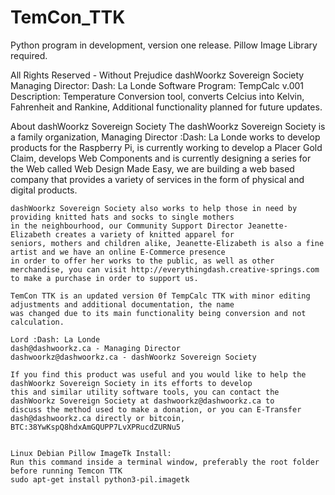 # TemCon_TTK
Python program in development, version one release.
Pillow Image Library required.

All Rights Reserved - Without Prejudice
dashWoorkz Sovereign Society
Managing Director: Dash: La Londe
Software Program: TempCalc v.001
Description: Temperature Conversion tool, converts Celcius into Kelvin, Fahrenheit and Rankine,
             Additional functionality planned for future updates.
  
About dashWoorkz Sovereign Society
    The dashWoorkz Sovereign Society is a family organization, Managing Director :Dash: La Londe
    works to develop products for the Raspberry Pi, is currently working to develop a Placer Gold Claim,
    develops Web Components and is currently designing a series for the Web called Web Design Made Easy,
    we are building a web based company that provides a variety of services in the form of physical and digital products.

    dashWoorkz Sovereign Society also works to help those in need by providing knitted hats and socks to single mothers
    in the neighbourhood, our Community Support Director Jeanette-Elizabeth creates a variety of knitted apparel for
    seniors, mothers and children alike, Jeanette-Elizabeth is also a fine artist and we have an online E-Commerce presence
    in order to offer her works to the public, as well as other merchandise, you can visit http://everythingdash.creative-springs.com
    to make a purchase in order to support us.

    TemCon TTK is an updated version 0f TempCalc TTK with minor editing adjustments and additional documentation, the name
    was changed due to its main functionality being conversion and not calculation.

    Lord :Dash: La Londe
    dash@dashwoorkz.ca - Managing Director
    dashwoorkz@dashwoorkz.ca - dashWoorkz Sovereign Society

    If you find this product was useful and you would like to help the dashWoorkz Sovereign Society in its efforts to develop 
    this and similar utility software tools, you can contact the dashWoorkz Sovereign Society at dashwoorkz@dashwoorkz.ca to
    discuss the method used to make a donation, or you can E-Transfer dash@dashwoorkz.ca directly or bitcoin,
    BTC:38YwKspQ8hdxAmGQUPP7LvXPRucdZURNu5

    
    Linux Debian Pillow ImageTk Install:
    Run this command inside a terminal window, preferably the root folder before running Temcon TTK
    sudo apt-get install python3-pil.imagetk
